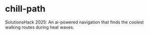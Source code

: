 # chill-path

SolutionsHack 2025: An ai-powered navigation that finds the coolest walking routes during heat waves.
